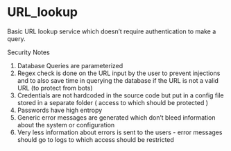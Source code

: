 URL_lookup
==========

Basic URL lookup service which doesn’t require authentication to make a query.  


Security Notes

1. Database Queries are parameterized
2. Regex check is done on the URL input by the user to prevent injections and to also save time in querying the database if the URL is not a valid URL (to protect from bots)
3. Credentials are not hardcoded in the source code but put in a config file stored in a separate folder ( access to which should be protected )
4. Passwords have high entropy
5. Generic error messages are generated which don’t bleed information about the system or configuration
6. Very less information about errors is sent to the users - error messages should go to logs to which access should be restricted



